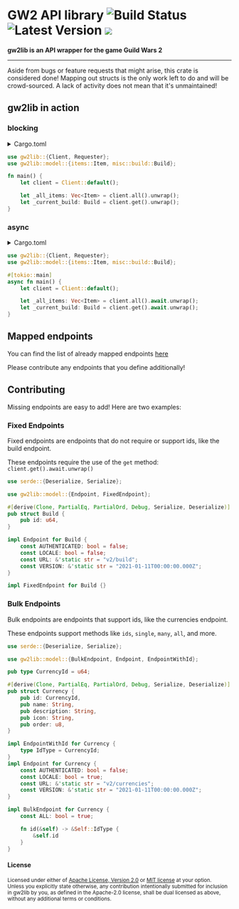 # GW2 API library ![Build Status](https://img.shields.io/github/workflow/status/greaka/gw2lib/integration_test/master) ![Latest Version](https://img.shields.io/crates/v/gw2lib.svg) [![](https://img.shields.io/static/v1?label=Get%20Help&message=on%20Discord&style=flat&color=5865f2&labelColor=555&logo=discord&logoColor=fff)](https://discord.gg/bF7Mg38yrx)

**gw2lib is an API wrapper for the game Guild Wars 2**

---

Aside from bugs or feature requests that might arise, this crate is considered done!
Mapping out structs is the only work left to do and will be crowd-sourced.
A lack of activity does not mean that it's unmaintained!

## gw2lib in action

### blocking

<details>
<summary>Cargo.toml</summary>

```toml
[dependencies.gw2lib]
version = "1.0.0"
features = ["blocking"]
```
</details>

```rust
use gw2lib::{Client, Requester};
use gw2lib::model::{items::Item, misc::build::Build};

fn main() {
    let client = Client::default();

    let _all_items: Vec<Item> = client.all().unwrap();
    let _current_build: Build = client.get().unwrap();
}
```

### async

<details>
<summary>Cargo.toml</summary>

```toml
[dependencies.gw2lib]
version = "1.0.0"
```
</details>

```rust
use gw2lib::{Client, Requester};
use gw2lib::model::{items::Item, misc::build::Build};

#[tokio::main]
async fn main() {
    let client = Client::default();

    let _all_items: Vec<Item> = client.all().await.unwrap();
    let _current_build: Build = client.get().await.unwrap();
}
```

## Mapped endpoints

You can find the list of already mapped endpoints [here](model/README.md)

Please contribute any endpoints that you define additionally!

## Contributing

Missing endpoints are easy to add! Here are two examples:

### Fixed Endpoints

Fixed endpoints are endpoints that do not require or support ids, like the build endpoint.

These endpoints require the use of the `get` method: `client.get().await.unwrap()`

```rust
use serde::{Deserialize, Serialize};

use gw2lib::model::{Endpoint, FixedEndpoint};

#[derive(Clone, PartialEq, PartialOrd, Debug, Serialize, Deserialize)]
pub struct Build {
    pub id: u64,
}

impl Endpoint for Build {
    const AUTHENTICATED: bool = false;
    const LOCALE: bool = false;
    const URL: &'static str = "v2/build";
    const VERSION: &'static str = "2021-01-11T00:00:00.000Z";
}

impl FixedEndpoint for Build {}
```

### Bulk Endpoints

Bulk endpoints are endpoints that support ids, like the currencies endpoint.

These endpoints support methods like `ids`, `single`, `many`, `all`, and more.

```rust
use serde::{Deserialize, Serialize};

use gw2lib::model::{BulkEndpoint, Endpoint, EndpointWithId};

pub type CurrencyId = u64;

#[derive(Clone, PartialEq, PartialOrd, Debug, Serialize, Deserialize)]
pub struct Currency {
    pub id: CurrencyId,
    pub name: String,
    pub description: String,
    pub icon: String,
    pub order: u8,
}

impl EndpointWithId for Currency {
    type IdType = CurrencyId;
}
impl Endpoint for Currency {
    const AUTHENTICATED: bool = false;
    const LOCALE: bool = true;
    const URL: &'static str = "v2/currencies";
    const VERSION: &'static str = "2021-01-11T00:00:00.000Z";
}

impl BulkEndpoint for Currency {
    const ALL: bool = true;

    fn id(&self) -> &Self::IdType {
        &self.id
    }
}
```

#### License

<sup>
Licensed under either of <a href="LICENSE-APACHE">Apache License, Version
2.0</a> or <a href="LICENSE-MIT">MIT license</a> at your option.
</sup>

<br>

<sub>
Unless you explicitly state otherwise, any contribution intentionally submitted
for inclusion in gw2lib by you, as defined in the Apache-2.0 license, shall be
dual licensed as above, without any additional terms or conditions.
</sub>
